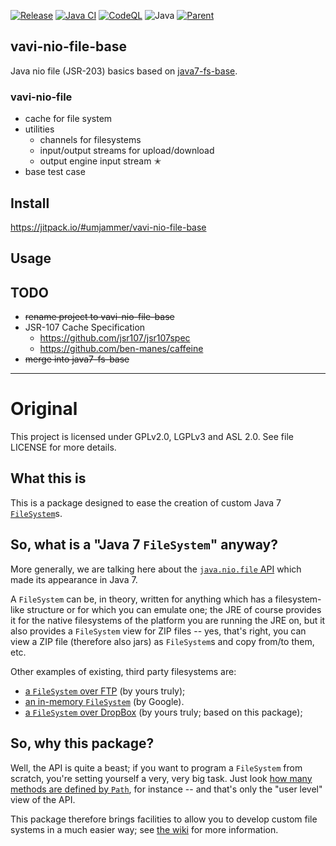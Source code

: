 [![Release](https://jitpack.io/v/umjammer/vavi-nio-file-base.svg)](https://jitpack.io/#umjammer/vavi-nio-file-base)
[![Java CI](https://github.com/umjammer/vavi-nio-file-base/actions/workflows/maven.yml/badge.svg)](https://github.com/umjammer/vavi-nio-file-base/actions)
[![CodeQL](https://github.com/umjammer/vavi-nio-file-base/actions/workflows/codeql-analysis.yml/badge.svg)](https://github.com/umjammer/vavi-nio-file-base/actions/workflows/codeql-analysis.yml)
![Java](https://img.shields.io/badge/Java-17-b07219)
[![Parent](https://img.shields.io/badge/Parent-vavi--apps--fuse-pink)](https://github.com/umjammer/vavi-apps-fuse)

## vavi-nio-file-base

Java nio file (JSR-203) basics based on [java7-fs-base](https://github.com/fge/java7-fs-base).

### vavi-nio-file

* cache for file system
* utilities
    * channels for filesystems
    * input/output streams for upload/download
    * output engine input stream ✭
* base test case

## Install

https://jitpack.io/#umjammer/vavi-nio-file-base

## Usage

## TODO

 * ~~rename project to vavi-nio-file-base~~
 * JSR-107 Cache Specification
    * https://github.com/jsr107/jsr107spec
    * https://github.com/ben-manes/caffeine
 * ~~merge into java7-fs-base~~

---

# Original

This project is licensed under GPLv2.0, LGPLv3 and ASL 2.0. See file LICENSE for
more details.

## What this is

This is a package designed to ease the creation of custom Java 7
[`FileSystem`](https://docs.oracle.com/javase/7/docs/api/java/nio/file/FileSystem.html)s.

## So, what is a "Java 7 `FileSystem`" anyway?

More generally, we are talking here about the [`java.nio.file`
API](http://docs.oracle.com/javase/8/docs/api/java/nio/file/package-frame.html) which made its
appearance in Java 7.

A `FileSystem` can be, in theory, written for anything which has a filesystem-like structure or for
which you can emulate one; the JRE of course provides it for the native filesystems of the platform
you are running the JRE on, but it also provides a `FileSystem` view for ZIP files -- yes, that's
right, you can view a ZIP file (therefore also jars) as `FileSystem`s and copy from/to them, etc.

Other examples of existing, third party filesystems are:

* [a `FileSystem` over FTP](https://github.com/fge/java7-fs-ftp) (by yours truly);
* [an in-memory `FileSystem`](https://github.com/google/jimfs) (by Google).
* [a `FileSystem` over DropBox](https://github.com/fge/java7-fs-dropbox) (by yours truly; based on this package);


## So, why this package?

Well, the API is quite a beast; if you want to program a `FileSystem` from scratch, you're setting
yourself a very, very big task. Just look [how many methods are defined by
`Path`](http://docs.oracle.com/javase/8/docs/api/java/nio/file/Path.html), for instance -- and
that's only the "user level" view of the API.

This package therefore brings facilities to allow you to develop custom file systems in a much
easier way; see [the wiki](https://github.com/fge/java7-fs-base/wiki) for more information.
